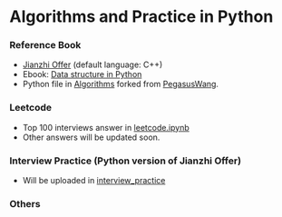 # Algorithms and Practice in Python

### Reference Book
+ [Jianzhi Offer](剑指offer_第二版.pdf) (default language: C++)
+ Ebook: [Data structure in Python](https://python-data-structures-and-algorithms.readthedocs.io/zh/latest/)
+ Python file in [Algorithms](./algorithms) forked from [PegasusWang](https://github.com/PegasusWang/python_data_structures_and_algorithms).

### Leetcode
+ Top 100 interviews answer in [leetcode.ipynb](./leetcode/leetcode.ipynb)
+ Other answers will be updated soon.

### Interview Practice (Python version of Jianzhi Offer)
+ Will be uploaded in [interview_practice](./interview_practice/) 

### Others
